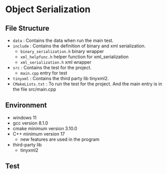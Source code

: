 # Object Serialization

## File Structure

- `data`      : Contains the data when run the main test.
- `include`   : Contains the definition of binary and xml serialization.
    - `binary_serialization.h`  binary wrapper
    - `xml_helpfunc.h`          helper function for xml_serialization
    - `xml_serialization.h`     xml wrapper
- `src`       : Contains the test for the project.
    - `main.cpp`    entry for test
- `tinyxml`   : Contains the third party lib tinyxml2.
- `CMakeLists.txt` : To run the test for the project. And the main entry is in the file src/main.cpp

## Environment

- windows 11
- gcc version 8.1.0 
- cmake minimum version 3.10.0
- C++ minimum version 17
    - new features are used in the program
- third-party lib
    - tinyxml2

## Test




